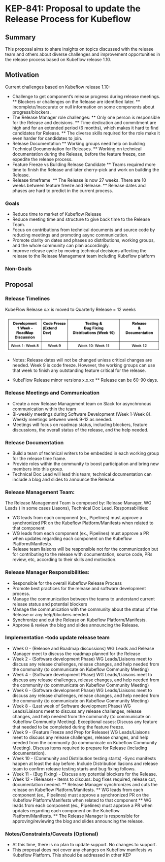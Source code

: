 # KEP-841: Proposal to update the Release Process for Kubeflow

<!--
This is the title of your KEP. Keep it short, simple, and descriptive. A good
title can help communicate what the KEP is and should be considered as part of
any review.
-->

## Summary

This proposal aims to share insights on topics discussed with the release team and others about diverse challenges and improvement opportunities in the release process based on Kubeflow release 1.10.

## Motivation

Current challenges based on Kubeflow release 1.10:
* Challenge to get component’s release progress during release meetings.
    ** Blockers or challenges on the Release are identified later.
    ** Incomplete/Inaccurate or null information on some components about progress/blockers.
* The Release Manager role challenges:
** Only one person is responsible for the Release and decisions.
** Time dedication and commitment are high and for an extended period (6 months), which makes it hard to find candidates for Release.
** The diverse skills required for the role make it even harder for candidates to join.
* Release Documentation
** Working groups need help on building Technical Documentation for Releases.
** Working on technical documentation during the Release, before the feature freeze, can expedite the release process.
* Feature Freeze vs Building Release Candidate
** Teams required more time to finish the Release and later cherry-pick and work on building the Release.
* Release timeframe 
** The Release is now 27 weeks. There are 10 weeks between feature freeze and Release. 
** Release dates and phases are hard to predict in the current process.

### Goals

* Reduce time to market of Kubeflow Release
* Reduce meeting time and structure to give back time to the Release Team.
* Focus on contributions from technical documents and source code by reducing meetings and promoting async communication.
* Promote clarity on dates and phases so distributions, working groups, and the whole community can plan accordingly.
* Improve release cycle by moving technical decisions affecting the release to the Release Management team including Kubeflow platform

### Non-Goals

<!--
What is out of scope for this KEP? Listing non-goals helps to focus discussion
and make progress.
-->

## Proposal

### Release Timelines
KubeFlow Release x.x is moved to Quarterly Release = 12 weeks

![alt text](release.png)

* Notes: Release dates will not be changed unless critical changes are needed.
Week 9 is code freeze. However, the working groups can use that week to finish any outstanding feature critical for the release.

* KubeFlow Release minor versions x.x.xx
** Release can be 60-90 days.

### Release Meetings and Communication
* Create a new Release Management team on Slack for asynchronous communication within the team
* Bi-weekly meetings during Software Development (Week 1-Week 8). Weekly meetings between week 9-12 as needed.
* Meetings will focus on roadmap status, including blockers, feature discussions, the overall status of the release, and the help needed.

### Release Documentation

* Build a team of technical writers to be embedded in each working group for the release time frame. 
* Provide roles within the community to boost participation and bring new members into this group.
* Technical Doc Lead will lead this team; technical documentation can include a blog and slides to announce the Release.

### Release Management Team: 
The Release Management Team is composed by: Release Manager, WG Leads ( in some cases Liasons), Technical Doc Lead.
Responsabilities:

- WG leads from each component (ex., Pipelines) must approve a synchronized PR on the Kubeflow Platform/Manifests when related to that component 
- WG leads from each component (ex., Pipelines) must approve a PR when updates regarding each component on the Kubeflow Platform/Manifests.
- Release team liaisons will be responsible not for the communication but for contributing to the release with documentation, source code, PRs review, etc, according to their skills and motivation.

### Release Manager Responsibilities: 
- Responsible for the overall Kubeflow Release Process 
- Promote best practices for the release and software development process.
- Manage the communication between the teams to understand current release status and potential blockers
- Manage the communication with the community about the status of the Release or any help/blockers needed.
- Synchronize and cut the Release on Kubeflow Platform/Manifests.
- Approve & review the blog and slides announcing the Release.


### Implementation -todo update release team
* Week 0 -  (Release and Roadmap discussions) WG Leads and Release Manager meet to discuss the roadmap planned for the Release
* Week 2 - (Software development Phase) WG Leads/Liaisons meet to discuss any release challenges, release changes, and help needed from the community (to communicate on Kubeflow Community Meeting)
* Week 4 - (Software development Phase) WG Leads/Liaisons meet to discuss any release challenges, release changes, and help needed from the community (to communicate on Kubeflow Community Meeting)
* Week 6 - (Software development Phase) WG Leads/Liaisons meet to discuss any release challenges, release changes, and help needed from the community (to communicate on Kubeflow Community Meeting)
* Week 8 - (Last week of Software development Phase) WG Leads/Liaisons meet to discuss any release challenges, release changes, and help needed from the community (to communicate on Kubeflow Community Meeting). Exceptional cases: Discuss any feature that needed to be completed during the feature freeze. 
* Week 9 - (Feature Freeze and Prep for Release) WG Leads/Liaisons meet to discuss any release challenges, release changes, and help needed from the community (to communicate on Kubeflow Community Meeting). Discuss items required to prepare for Release (including documentation).
* Week 10 - (Community and Distribution testing starts) -Sync manifests happen at least the day before. Include Distribution liasions and release team to confirm release testing starts and bug fixing follows.
* Week 11 - (Bug Fixing) - Discuss any potential blockers for the Release.
* Week 12 - (Release) - Items to discuss: bug fixes required, release cut, documentation needed.
** Release Manager synchronizes and cuts the release on Kubeflow Platform/Manifests.
** WG leads from each component (ex., Pipelines) must approve a synchronized PR on the Kubeflow Platform/Manifests when related to that component 
** WG leads from each component (ex., Pipelines) must approve a PR when updates regarding each component on the Kubeflow Platform/Manifests.
** The Release Manager is responsible for approving/reviewing the blog and slides announcing the release.



### Notes/Constraints/Caveats (Optional)

* At this time, there is no plan to update support. No changes to support.
* This proposal does not cover any changes on Kubeflow manifests vs Kubeflow Platform. This should be addressed in other KEP
<!--
What are the caveats to the proposal?
What are some important details that didn't come across above?
Go in to as much detail as necessary here.
This might be a good place to talk about core concepts and how they relate.
-->

